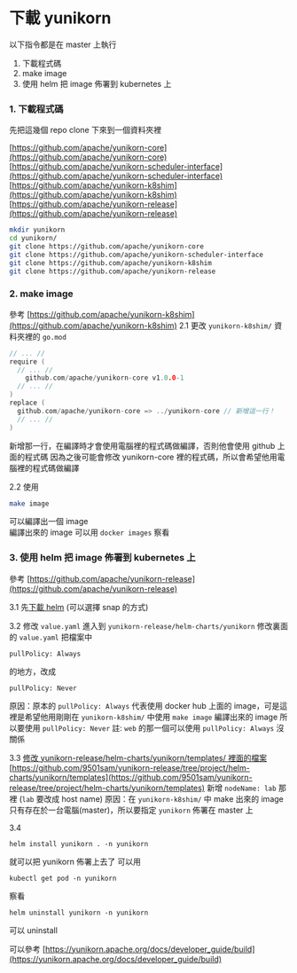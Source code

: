 # 下載 yunikorn
以下指令都是在 master 上執行

1. 下載程式碼
2. make image
3. 使用 helm 把 image 佈署到 kubernetes 上

### 1. 下載程式碼
先把這幾個 repo clone 下來到一個資料夾裡

[https://github.com/apache/yunikorn-core](https://github.com/apache/yunikorn-core)
[https://github.com/apache/yunikorn-scheduler-interface](https://github.com/apache/yunikorn-scheduler-interface)
[https://github.com/apache/yunikorn-k8shim](https://github.com/apache/yunikorn-k8shim)
[https://github.com/apache/yunikorn-release](https://github.com/apache/yunikorn-release)

```sh
mkdir yunikorn
cd yunikorn/
git clone https://github.com/apache/yunikorn-core
git clone https://github.com/apache/yunikorn-scheduler-interface
git clone https://github.com/apache/yunikorn-k8shim
git clone https://github.com/apache/yunikorn-release
```

### 2. make image
參考 [https://github.com/apache/yunikorn-k8shim](https://github.com/apache/yunikorn-k8shim)
2.1 更改 ```yunikorn-k8shim/``` 資料夾裡的 ```go.mod```
```go
// ... //
require (
  // ... //
	github.com/apache/yunikorn-core v1.0.0-1
  // ... //
)
replace (
  github.com/apache/yunikorn-core => ../yunikorn-core // 新增這一行！
  // ... //
)
```
新增那一行，在編譯時才會使用電腦裡的程式碼做編譯，否則他會使用 github 上面的程式碼
因為之後可能會修改 yunikorn-core 裡的程式碼，所以會希望他用電腦裡的程式碼做編譯

2.2
使用
```sh
make image
```
可以編譯出一個 image  
編譯出來的 image 可以用 ```docker images``` 察看

### 3. 使用 helm 把 image 佈署到 kubernetes 上
參考 [https://github.com/apache/yunikorn-release](https://github.com/apache/yunikorn-release)

3.1
先[下載 helm](https://helm.sh://helm.sh/) (可以選擇 snap 的方式)

3.2 修改 ```value.yaml```
進入到 ```yunikorn-release/helm-charts/yunikorn``` 修改裏面的 ```value.yaml```
把檔案中
```
pullPolicy: Always
```
的地方，改成
```
pullPolicy: Never
```
原因：原本的 ```pullPolicy: Always``` 代表使用 docker hub 上面的 image，可是這裡是希望他用剛剛在 ```yunikorn-k8shim/``` 中使用 ```make image``` 編譯出來的 image
所以要使用 ```pullPolicy: Never```
註: ```web``` 的那一個可以使用 ```pullPolicy: Always``` 沒關係

3.3 
[修改 yunikorn-release/helm-charts/yunikorn/templates/ 裡面的檔案](https://github.com/9501sam/yunikorn-release/commit/dda631f71ea25370ac6e6b3807521b6b251e99e5)
[https://github.com/9501sam/yunikorn-release/tree/project/helm-charts/yunikorn/templates](https://github.com/9501sam/yunikorn-release/tree/project/helm-charts/yunikorn/templates)
新增 ```nodeName: lab``` 那裡 (```lab``` 要改成 host name)
原因：在 ```yunikorn-k8shim/``` 中 make 出來的 image 只有存在於一台電腦(master)，所以要指定 ```yunikorn``` 佈署在 master 上

3.4
```
helm install yunikorn . -n yunikorn
```
就可以把 yunikorn 佈署上去了
可以用
```
kubectl get pod -n yunikorn
```
察看

```
helm uninstall yunikorn -n yunikorn
```
可以 uninstall

可以參考
[https://yunikorn.apache.org/docs/developer_guide/build](https://yunikorn.apache.org/docs/developer_guide/build)
